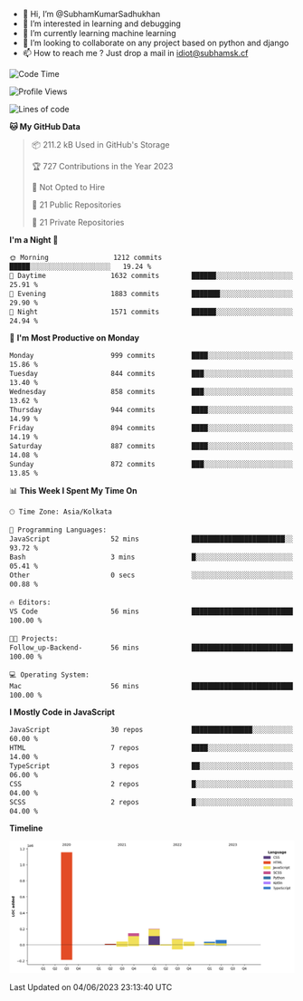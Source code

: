- 👋 Hi, I’m @SubhamKumarSadhukhan
- 👀 I’m interested in learning and debugging
- 🌱 I’m currently learning machine learning
- 💞️ I’m looking to collaborate on any project based on python and django
- 📫 How to reach me ?
      Just drop a mail in idiot@subhamsk.cf

<!---
SubhamKumarSadhukhan/SubhamKumarSadhukhan is a ✨ special ✨ repository because its `README.md` (this file) appears on your GitHub profile.
You can click the Preview link to take a look at your changes.
--->


<!--START_SECTION:waka-->
![Code Time](http://img.shields.io/badge/Code%20Time-1%2C213%20hrs%2053%20mins-blue)

![Profile Views](http://img.shields.io/badge/Profile%20Views-24-blue)

![Lines of code](https://img.shields.io/badge/From%20Hello%20World%20I%27ve%20Written-1.8%20million%20lines%20of%20code-blue)

**🐱 My GitHub Data** 

> 📦 211.2 kB Used in GitHub's Storage 
 > 
> 🏆 727 Contributions in the Year 2023
 > 
> 🚫 Not Opted to Hire
 > 
> 📜 21 Public Repositories 
 > 
> 🔑 21 Private Repositories 
 > 
**I'm a Night 🦉** 

```text
🌞 Morning                1212 commits        █████░░░░░░░░░░░░░░░░░░░░   19.24 % 
🌆 Daytime                1632 commits        ██████░░░░░░░░░░░░░░░░░░░   25.91 % 
🌃 Evening                1883 commits        ███████░░░░░░░░░░░░░░░░░░   29.90 % 
🌙 Night                  1571 commits        ██████░░░░░░░░░░░░░░░░░░░   24.94 % 
```
📅 **I'm Most Productive on Monday** 

```text
Monday                   999 commits         ████░░░░░░░░░░░░░░░░░░░░░   15.86 % 
Tuesday                  844 commits         ███░░░░░░░░░░░░░░░░░░░░░░   13.40 % 
Wednesday                858 commits         ███░░░░░░░░░░░░░░░░░░░░░░   13.62 % 
Thursday                 944 commits         ████░░░░░░░░░░░░░░░░░░░░░   14.99 % 
Friday                   894 commits         ████░░░░░░░░░░░░░░░░░░░░░   14.19 % 
Saturday                 887 commits         ████░░░░░░░░░░░░░░░░░░░░░   14.08 % 
Sunday                   872 commits         ███░░░░░░░░░░░░░░░░░░░░░░   13.85 % 
```


📊 **This Week I Spent My Time On** 

```text
🕑︎ Time Zone: Asia/Kolkata

💬 Programming Languages: 
JavaScript               52 mins             ███████████████████████░░   93.72 % 
Bash                     3 mins              █░░░░░░░░░░░░░░░░░░░░░░░░   05.41 % 
Other                    0 secs              ░░░░░░░░░░░░░░░░░░░░░░░░░   00.88 % 

🔥 Editors: 
VS Code                  56 mins             █████████████████████████   100.00 % 

🐱‍💻 Projects: 
Follow_up-Backend-       56 mins             █████████████████████████   100.00 % 

💻 Operating System: 
Mac                      56 mins             █████████████████████████   100.00 % 
```

**I Mostly Code in JavaScript** 

```text
JavaScript               30 repos            ███████████████░░░░░░░░░░   60.00 % 
HTML                     7 repos             ████░░░░░░░░░░░░░░░░░░░░░   14.00 % 
TypeScript               3 repos             ██░░░░░░░░░░░░░░░░░░░░░░░   06.00 % 
CSS                      2 repos             █░░░░░░░░░░░░░░░░░░░░░░░░   04.00 % 
SCSS                     2 repos             █░░░░░░░░░░░░░░░░░░░░░░░░   04.00 % 
```



**Timeline**

![Lines of Code chart](https://raw.githubusercontent.com/SubhamKumarSadhukhan/SubhamKumarSadhukhan/main/assets/bar_graph.png)


 Last Updated on 04/06/2023 23:13:40 UTC
<!--END_SECTION:waka-->
